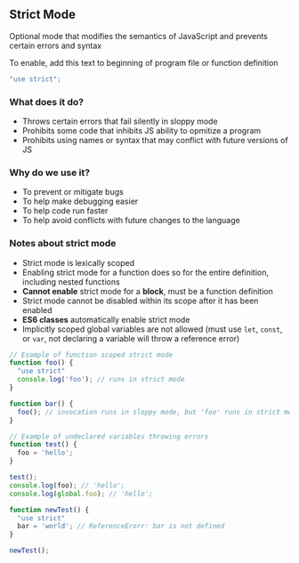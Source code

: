 ## Strict Mode ##
Optional mode that modifies the semantics of JavaScript and prevents certain errors and syntax

To enable, add this text to beginning of program file or function definition
```javascript
"use strict";
```

### What does it do? ###
- Throws certain errors that fail silently in sloppy mode
- Prohibits some code that inhibits JS ability to opmitize a program
- Prohibits using names or syntax that may conflict with future versions of JS

### Why do we use it? ###
- To prevent or mitigate bugs
- To help make debugging easier
- To help code run faster
- To help avoid conflicts with future changes to the language

### Notes about strict mode ###
- Strict mode is lexically scoped
- Enabling strict mode for a function does so for the entire definition, including nested functions
- **Cannot enable** strict mode for a **block**, must be a function definition
- Strict mode cannot be disabled within its scope after it has been enabled
- **ES6 classes** automatically enable strict mode
- Implicitly scoped global variables are not allowed (must use `let`, `const`, or `var`, not declaring a variable will throw a reference error)

```javascript
// Example of function scoped strict mode
function foo() {
  "use strict"
  console.log('foo'); // runs in strict mode
}

function bar() {
  foo(); // invocation runs in sloppy mode, but 'foo' runs in strict mode
}
```
```javascript
// Example of undeclared variables throwing errors
function test() {
  foo = 'hello';
}

test();
console.log(foo); // 'hello';
console.log(global.foo); // 'hello';

function newTest() {
  "use strict"
  bar = 'world'; // ReferenceErorr: bar is not defined
}

newTest();
```

